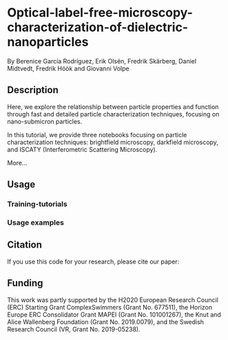 # Optical-label-free-microscopy-characterization-of-dielectric-nanoparticles

By Berenice García Rodríguez, Erik Olsén, Fredrik Skärberg, Daniel Midtvedt, Fredrik Höök and Giovanni Volpe



## Description
 Here, we explore the relationship between particle properties and function through fast and detailed particle characterization techniques, focusing on nano-submicron particles.

In this tutorial, we provide three notebooks focusing on particle characterization techniques: brightfield microscopy, darkfield microscopy, and ISCATY (Interferometric Scattering Microscopy).

More...

## Usage
### Training-tutorials


### Usage examples


## Citation
If you use this code for your research, please cite our paper:



## Funding
This work was partly supported by the H2020 European Research Council (ERC) Starting Grant ComplexSwimmers (Grant No. 677511), the Horizon Europe ERC Consolidator Grant MAPEI (Grant No. 101001267), the Knut and Alice Wallenberg Foundation (Grant No. 2019.0079), and the Swedish Research Council (VR, Grant No. 2019-05238).